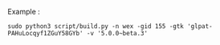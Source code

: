Example :

    sudo python3 script/build.py -n wex -gid 155 -gtk 'glpat-PAHuLocqyf1ZGuY58GYb' -v '5.0.0~beta.3'